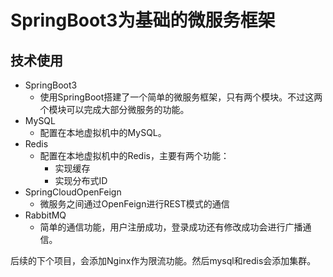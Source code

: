 #  SpringBoot3为基础的微服务框架

## 技术使用

- SpringBoot3
  - 使用SpringBoot搭建了一个简单的微服务框架，只有两个模块。不过这两个模块可以完成大部分微服务的功能。
- MySQL
  - 配置在本地虚拟机中的MySQL。
- Redis
  - 配置在本地虚拟机中的Redis，主要有两个功能：
    - 实现缓存
    - 实现分布式ID
- SpringCloudOpenFeign
  - 微服务之间通过OpenFeign进行REST模式的通信
- RabbitMQ
  - 简单的通信功能，用户注册成功，登录成功还有修改成功会进行广播通信。

后续的下个项目，会添加Nginx作为限流功能。然后mysql和redis会添加集群。
